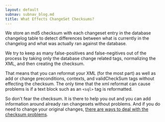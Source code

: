 ```yaml
---
layout: default
subnav: subnav_blog.md
title: What Effects ChangeSet Checksums?
---
```



We store an md5 checksum with each changeset entry in the database changelog table to detect differences between what is currently in the changelog and what was actually ran against the database.


We try to keep as many false-positives and false-negitives out of the process by taking only the database change related tags, normalizing the XML, and then creating the checksum.


That means that you can reformat your XML (for the most part) as well as add or change preconditions, contexts, and validCheckSum tags without effecting the checksum. The only time that the xml reformat can cause problems is if a text block such as an `<sql>` tag is reformatted.


So don't fear the checksum. It is there to help you out and you can add information around already ran changesets without problems. And if you do need to change your original changes, <a href="http://www.liquibase.org/2008/10/dealing-with-changing-changesets.html">there are ways to deal with the checksum problems</a>.

